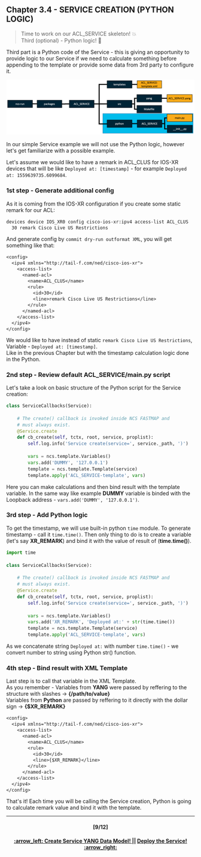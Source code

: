 ## Chapter 3.4 - SERVICE CREATION (PYTHON LOGIC)
> Time to work on our ACL_SERVICE skeleton! 💥 <br>
> Third (optional) - Python logic! :construction_worker:

Third part is a Python code of the Service - this is giving an opportunity to provide logic to our Service if we need to calculate something before appending to the template or provide some data from 3rd party to configure it.

<img src="/readme/python.png"></img>

In our simple Service example we will not use the Python logic, however let's get familiarize with a possible example. 

Let's assume we would like to have a remark in ACL_CLUS for IOS-XR devices that will be like `Deployed at: [timestamp]` - for example `Deployed at: 1559639735.6099684`.  

### 1st step - Generate additional config
As it is coming from the IOS-XR configuration if you create some static remark for our ACL:
```
devices device IOS_XR0 config cisco-ios-xr:ipv4 access-list ACL_CLUS
  30 remark Cisco Live US Restrictions
```

And generate config by `commit dry-run outformat XML`, you will get something like that:
```
<config>
  <ipv4 xmlns="http://tail-f.com/ned/cisco-ios-xr">
    <access-list>
      <named-acl>
        <name>ACL_CLUS</name>
        <rule>
          <id>30</id>
          <line>remark Cisco Live US Restrictions</line>
        </rule>
      </named-acl>
    </access-list>
  </ipv4>
</config>
```
We would like to have instead of static `remark Cisco Live US Restrictions`, Variable - `Deployed at: [timestamp]`.  
Like in the previous Chapter but with the timestamp calculation logic done in the Python.

### 2nd step - Review default ACL_SERVICE/main.py script
Let's take a look on basic structure of the Python script for the Service creation:
```python
class ServiceCallbacks(Service):

    # The create() callback is invoked inside NCS FASTMAP and
    # must always exist.
    @Service.create
    def cb_create(self, tctx, root, service, proplist):
        self.log.info('Service create(service=', service._path, ')')

        vars = ncs.template.Variables()
        vars.add('DUMMY', '127.0.0.1')
        template = ncs.template.Template(service)
        template.apply('ACL_SERVICE-template', vars)
```
Here you can make calculations and then bind result with the template variable.
In the same way like example **DUMMY** variable is binded with the Loopback address - `vars.add('DUMMY', '127.0.0.1')`.

### 3rd step - Add Python logic 
To get the timestamp, we will use built-in python `time` module. To generate timestamp - call it `time.time()`. 
Then only thing to do is to create a variable (let's say **XR_REMARK**) and bind it with the value of result of (**time.time()**).
```python
import time 

class ServiceCallbacks(Service):

    # The create() callback is invoked inside NCS FASTMAP and
    # must always exist.
    @Service.create
    def cb_create(self, tctx, root, service, proplist):
        self.log.info('Service create(service=', service._path, ')')

        vars = ncs.template.Variables()
        vars.add('XR_REMARK', 'Deployed at:' + str(time.time())
        template = ncs.template.Template(service)
        template.apply('ACL_SERVICE-template', vars)
```
As we concatenate string `Deployed at:` with number `time.time()` - we convert number to string using Python str() function.

### 4th step - Bind result with XML Template
Last step is to call that variable in the XML Template.  
As you remember - Variables from **YANG** were passed by reffering to the structure with slashes -> **{/path/to/value}**  
Variables from **Python** are passed by reffering to it directly with the dollar sign -> **{$XR_REMARK}**
```
<config>
  <ipv4 xmlns="http://tail-f.com/ned/cisco-ios-xr">
    <access-list>
      <named-acl>
        <name>ACL_CLUS</name>
        <rule>
          <id>30</id>
          <line>{$XR_REMARK}</line>
        </rule>
      </named-acl>
    </access-list>
  </ipv4>
</config>
```
That's it! Each time you will be calling the Service creation, Python is going to calculate remark value and bind it with the template.

---
<h4 align="center">[9/12]</h4>
<h4 align="center"> <a href="/readme/5b.md"> :arrow_left: Create Service YANG Data Model! </a> || <a href="/readme/6.md"> Deploy the Service! :arrow_right: </a> </h4>
